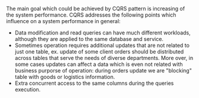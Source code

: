 

The main goal which could be achieved by CQRS pattern is increasing of the system performance.
CQRS addresses the following points which influence on a system performance in general:
- Data modification and read queries can have much different workloads, although they are applied to the same database and service.
- Sometimes operation requires additional updates that are not related to just one table, ex. update of some client orders should be distributed across tables that serve the needs of diverse departments. More over, in some cases updates can affect a data which is even not related with business purporse of operation: during orders update we are "blocking" table with goods or logistics information.
- Extra concurrent access to the same columns during the queries execution.
